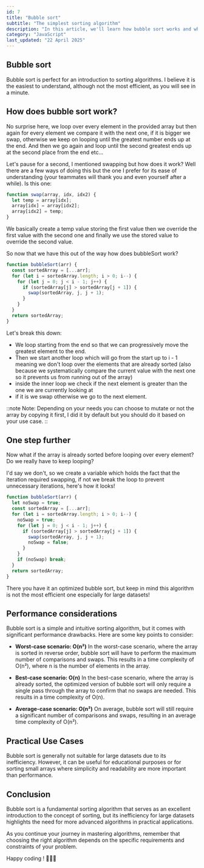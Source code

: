 ```yaml
---
id: 7
title: "Bubble sort"
subtitle: "The simplest sorting algorithm"
description: "In this article, we'll learn how bubble sort works and when to use it."
category: "JavaScript"
last_updated: "22 April 2025"
---
```


## Bubble sort

Bubble sort is perfect for an introduction to sorting algorithms. I believe it is the easiest to understand, although not the most efficient, as you will see in a minute.

## How does bubble sort work?

No surprise here, we loop over every element in the provided array but then again for every element we compare it with the next one, if it is bigger we swap, otherwise we keep on looping until the greatest number ends up at the end. And then we go again and loop until the second greatest ends up at the second place from the end etc...

Let's pause for a second, I mentioned swapping but how does it work?
Well there are a few ways of doing this but the one I prefer for its ease of understanding (your teammates will thank you and even yourself after a while). Is this one:

```javascript
function swap(array, idx, idx2) {
  let temp = array[idx];
  array[idx] = array[idx2];
  array[idx2] = temp;
}
```

We basically create a temp value storing the first value then we override the first value with the second one and finally we use the stored value to override the second value.

So now that we have this out of the way how does bubbleSort work?

```javascript
function bubbleSort(arr) {
  const sortedArray = [...arr];
  for (let i = sortedArray.length; i > 0; i--) {
    for (let j = 0; j < i - 1; j++) {
      if (sortedArray[j] > sortedArray[j + 1]) {
        swap(sortedArray, j, j + 1);
      }
    }
  }
  return sortedArray;
}
```

Let's break this down:

- We loop starting from the end so that we can progressively move the greatest element to the end.
- Then we start another loop which will go from the start up to i - 1 meaning we don't loop over the elements that are already sorted (also because we systematically compare the current value with the next one so it prevents us from running out of the array)
- inside the inner loop we check if the next element is greater than the one we are currently looking at
- if it is we swap otherwise we go to the next element.

::note
Note: Depending on your needs you can choose to mutate or not the array by copying it first, I did it by default but you should do it based on your use case.
::

## One step further

Now what if the array is already sorted before looping over every element? Do we really have to keep looping?

I'd say we don't, so we create a variable which holds the fact that the iteration required swapping, if not we break the loop to prevent unnecessary iterations, here's how it looks!

```javascript
function bubbleSort(arr) {
  let noSwap = true;
  const sortedArray = [...arr];
  for (let i = sortedArray.length; i > 0; i--) {
    noSwap = true;
    for (let j = 0; j < i - 1; j++) {
      if (sortedArray[j] > sortedArray[j + 1]) {
        swap(sortedArray, j, j + 1);
        noSwap = false;
      }
    }
    if (noSwap) break;
  }
  return sortedArray;
}
```

There you have it an optimized bubble sort, but keep in mind this algorithm is not the most efficient one especially for large datasets!

## Performance considerations
Bubble sort is a simple and intuitive sorting algorithm, but it comes with significant performance drawbacks. Here are some key points to consider:

- **Worst-case scenario: O(n²)**
In the worst-case scenario, where the array is sorted in reverse order, bubble sort will have to perform the maximum number of comparisons and swaps. This results in a time complexity of O(n²), where n is the number of elements in the array.

- **Best-case scenario: O(n)**
In the best-case scenario, where the array is already sorted, the optimized version of bubble sort will only require a single pass through the array to confirm that no swaps are needed. This results in a time complexity of O(n).

- **Average-case scenario: O(n²)**
On average, bubble sort will still require a significant number of comparisons and swaps, resulting in an average time complexity of O(n²).

## Practical Use Cases
Bubble sort is generally not suitable for large datasets due to its inefficiency. However, it can be useful for educational purposes or for sorting small arrays where simplicity and readability are more important than performance.

## Conclusion

Bubble sort is a fundamental sorting algorithm that serves as an excellent introduction to the concept of sorting, but its inefficiency for large datasets highlights the need for more advanced algorithms in practical applications.

As you continue your journey in mastering algorithms, remember that choosing the right algorithm depends on the specific requirements and constraints of your problem.

Happy coding ! 👨🏻‍💻